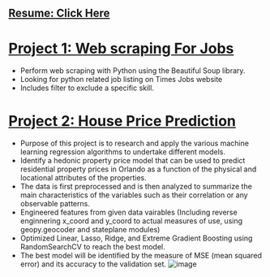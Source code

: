 ## [Resume: Click Here](https://www.linkedin.com/in/sawmonabo/overlay/1635487385096/single-media-viewer/)

# [Project 1:  Web scraping For Jobs](https://github.com/Sawmonabo/WebScraper/blob/main/webScraper.py)
*  Perform web scraping with Python using the Beautiful Soup library.
*  Looking for python related job listing on Times Jobs website
*  Includes filter to exclude a specific skill.


# [Project 2: House Price Prediction](https://github.com/Sawmonabo/HousePricePrediction)
* Purpose of this project is to research and apply the various machine learning regression algorithms to undertake different models.
* Identify a hedonic property price model that can be used to predict residential property prices in Orlando as a function of the physical and locational attributes of the properties. 
* The data is first preprocessed and is then analyzed to summarize the main characteristics of the variables such as their correlation or any observable patterns.
* Engineered features from given data vairables (Including reverse enginnering x_coord and y_coord to actual measures of use, using geopy.geocoder and stateplane modules)
* Optimized Linear, Lasso, Ridge, and Extreme Gradient Boosting using RandomSearchCV to reach the best model.
* The best model will be identified by the measure of MSE (mean squared error) and its accuracy to the validation set.
![image](https://user-images.githubusercontent.com/77422313/162089911-9a4bd427-f625-41de-a376-6a99b23884af.png)

